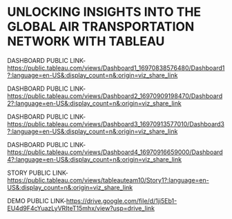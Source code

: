 # UNLOCKING INSIGHTS INTO THE GLOBAL AIR TRANSPORTATION NETWORK WITH TABLEAU


DASHBOARD PUBLIC LINK-https://public.tableau.com/views/Dashboard1_16970838576480/Dashboard1?:language=en-US&:display_count=n&:origin=viz_share_link

DASHBOARD PUBLIC LINK-https://public.tableau.com/views/Dashboard2_16970909198470/Dashboard2?:language=en-US&:display_count=n&:origin=viz_share_link

DASHBOARD PUBLIC LINK-https://public.tableau.com/views/Dashboard3_16970913577010/Dashboard3?:language=en-US&:display_count=n&:origin=viz_share_link

DASHBOARD PUBLIC LINK-https://public.tableau.com/views/Dashboard4_16970916659000/Dashboard4?:language=en-US&:display_count=n&:origin=viz_share_link

STORY PUBLIC LINK-https://public.tableau.com/views/tableauteam10/Story1?:language=en-US&:display_count=n&:origin=viz_share_link

DEMO PUBLIC LINK-https://drive.google.com/file/d/1ji5Eb1-EU4d9F4cYuazLyVRIteT15mhx/view?usp=drive_link
